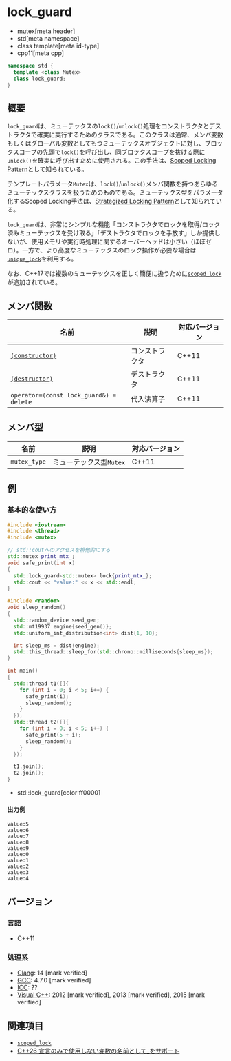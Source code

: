 # lock_guard
* mutex[meta header]
* std[meta namespace]
* class template[meta id-type]
* cpp11[meta cpp]

```cpp
namespace std {
  template <class Mutex>
  class lock_guard;
}
```

## 概要
`lock_guard`は、ミューテックスの`lock()`/`unlock()`処理をコンストラクタとデストラクタで確実に実行するためのクラスである。このクラスは通常、メンバ変数もしくはグローバル変数としてもつミューテックスオブジェクトに対し、ブロックスコープの先頭で`lock()`を呼び出し、同ブロックスコープを抜ける際に`unlock()`を確実に呼び出すために使用される。この手法は、[Scoped Locking Pattern](https://www.dre.vanderbilt.edu/~schmidt/PDF/ScopedLocking.pdf)として知られている。

テンプレートパラメータ`Mutex`は、`lock()`/`unlock()`メンバ関数を持つあらゆるミューテックスクラスを扱うためのものである。ミューテックス型をパラメータ化するScoped Locking手法は、[Strategized Locking Pattern](https://www.dre.vanderbilt.edu/~schmidt/PDF/locking-patterns.pdf)として知られている。

`lock_guard`は、非常にシンプルな機能「コンストラクタでロックを取得/ロック済みミューテックスを受け取る」「デストラクタでロックを手放す」しか提供しないが、使用メモリや実行時処理に関するオーバーヘッドは小さい（ほぼゼロ）。一方で、より高度なミューテックスのロック操作が必要な場合は[`unique_lock`](/reference/mutex/unique_lock.md)を利用する。

なお、C++17では複数のミューテックスを正しく簡便に扱うために[`scoped_lock`](/reference/mutex/scoped_lock.md)が追加されている。

## メンバ関数

| 名前 | 説明 | 対応バージョン |
|-----------------------------------------------|----------------|-------|
| [`(constructor)`](lock_guard/op_constructor.md) | コンストラクタ | C++11 |
| [`(destructor)`](lock_guard/op_destructor.md) | デストラクタ   | C++11 |
| `operator=(const lock_guard&) = delete`       | 代入演算子     | C++11 |


## メンバ型

| 名前 | 説明 | 対応バージョン |
|--------------|-------------------------|-------|
| `mutex_type` | ミューテックス型`Mutex` | C++11 |


## 例
### 基本的な使い方
```cpp example
#include <iostream>
#include <thread>
#include <mutex>

// std::coutへのアクセスを排他的にする
std::mutex print_mtx_;
void safe_print(int x)
{
  std::lock_guard<std::mutex> lock{print_mtx_};
  std::cout << "value:" << x << std::endl;
}

#include <random>
void sleep_random()
{
  std::random_device seed_gen;
  std::mt19937 engine{seed_gen()};
  std::uniform_int_distribution<int> dist{1, 10};

  int sleep_ms = dist(engine);
  std::this_thread::sleep_for(std::chrono::milliseconds{sleep_ms});
}

int main()
{
  std::thread t1([]{
    for (int i = 0; i < 5; i++) {
      safe_print(i);
      sleep_random();
    }
  });
  std::thread t2([]{
    for (int i = 0; i < 5; i++) {
      safe_print(5 + i);
      sleep_random();
    }
  });

  t1.join();
  t2.join();
}
```
* std::lock_guard[color ff0000]

#### 出力例
```
value:5
value:6
value:7
value:8
value:9
value:0
value:1
value:2
value:3
value:4
```

## バージョン
### 言語
- C++11

### 処理系
- [Clang](/implementation.md#clang): 14 [mark verified]
- [GCC](/implementation.md#gcc): 4.7.0 [mark verified]
- [ICC](/implementation.md#icc): ??
- [Visual C++](/implementation.md#visual_cpp): 2012 [mark verified], 2013 [mark verified], 2015 [mark verified]

## 関連項目
- [`scoped_lock`](/reference/mutex/scoped_lock.md)
- [C++26 宣言のみで使用しない変数の名前として_をサポート](/lang/cpp26/nice_placeholder_with_no_name.md)
